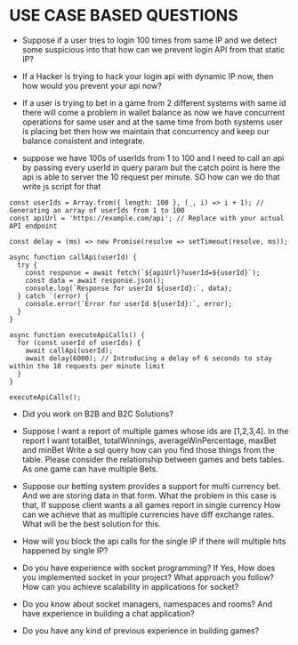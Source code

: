 USE CASE BASED QUESTIONS
===============================================================

- Suppose if a user tries to login 100 times from same IP and we detect some suspicious into that how can we prevent login API from that static IP?
  
- If a Hacker is trying to hack your login api with dynamic IP now, then how would you prevent your api now?
  
- If a user is trying to bet in a game from 2 different systems with same id there will come a problem in wallet balance as now we have concurrent operations for same user and at the same time from both systems user is placing bet then how we maintain that concurrency and keep our balance consistent and integrate.

- suppose we have 100s of userIds from 1 to 100 and I need to call an api by passing every userId in query param but the catch point is here the api is able to server the 10 request per minute. SO how can we do that write js script for that
```
const userIds = Array.from({ length: 100 }, (_, i) => i + 1); // Generating an array of userIds from 1 to 100
const apiUrl = 'https://example.com/api'; // Replace with your actual API endpoint

const delay = (ms) => new Promise(resolve => setTimeout(resolve, ms));

async function callApi(userId) {
  try {
    const response = await fetch(`${apiUrl}?userId=${userId}`);
    const data = await response.json();
    console.log(`Response for userId ${userId}:`, data);
  } catch `(error) {
    console.error(`Error for userId ${userId}:`, error);
  }
}

async function executeApiCalls() {
  for (const userId of userIds) {
    await callApi(userId);
    await delay(6000); // Introducing a delay of 6 seconds to stay within the 10 requests per minute limit
  }
}

executeApiCalls();
```

- Did you work on B2B and B2C Solutions?

- Suppose I want a report of multiple games whose ids are [1,2,3,4]. 
  In the report I want totalBet, totalWinnings, averageWinPercentage, maxBet and minBet
  Write a sql query how can you find those things from the table.
  Please consider the relationship between games and bets tables. As one game can have 
  multiple Bets.

- Suppose our betting system provides a support for multi currency bet. And we are storing data in that form.
  What the problem in this case is that, If suppose client wants a all games report in single currency
  How can we achieve that as multiple currencies have diff exchange rates. 
  What will be the best solution for this.

- How will you block the api calls for the single IP if there will multiple hits happened by single IP?

- Do you have experience with socket programming? If Yes, How does you implemented socket in your project? What approach you follow? How can you achieve scalability in applications for socket?

- Do you know about socket managers, namespaces and rooms? And have experience in building a chat application?

- Do you have any kind of previous experience in building games?